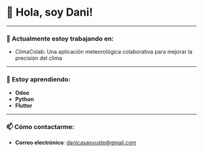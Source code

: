 # 👋 Hola, soy Dani!

---

### 🔭 Actualmente estoy trabajando en:
- ClimaColab:  Una aplicación meteorológica colaborativa para mejorar la precisión del clima

---

### 🌱 Estoy aprendiendo:
- **Odoo**
- **Python**
- **Flutter**

---

### 📫 Cómo contactarme:
- **Correo electrónico**: danicasasyuste@gmail.com

